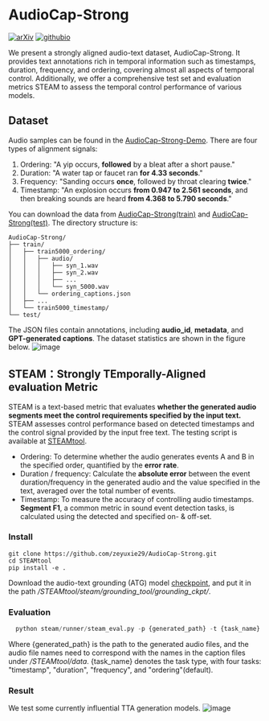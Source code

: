 # AudioCap-Strong
[![arXiv](https://img.shields.io/badge/arXiv-2308.05734-brightgreen.svg?style=flat-square)]() 
[![githubio](https://img.shields.io/badge/GitHub.io-Audio_Samples-blue?logo=Github&style=flat-square)](https://zeyuxie29.github.io/AudioCap-Strong/)

 We present a strongly aligned audio-text dataset, AudioCap-Strong. 
 It provides text annotations rich in temporal information such as timestamps, duration, frequency, and ordering, covering almost all aspects of temporal control. 
 Additionally, we offer a comprehensive test set and evaluation metrics STEAM to assess the temporal control performance of various models. 

 ## Dataset
 Audio samples can be found in the [AudioCap-Strong-Demo](https://zeyuxie29.github.io/AudioCap-Strong/). There are four types of alignment signals:
1. Ordering: "A yip occurs, **followed** by a bleat after a short pause."
2. Duration: "A water tap or faucet ran **for 4.33 seconds**."
3. Frequency: "Sanding occurs **once**, followed by throat clearing **twice**."
4. Timestamp: "An explosion occurs **from 0.947 to 2.561 seconds**, and then breaking sounds are heard **from 4.368 to 5.790 seconds**."


You can download the data from [AudioCap-Strong(train)](https://drive.google.com/file/d/1F26ta621Y8dUe19XVCxtSpl_2meDUtbS/view?usp=sharing) and [AudioCap-Strong(test)](https://drive.google.com/file/d/1Xdpc7oY2oK4edUJCUW-vknQaNTBOpE1T/view?usp=sharing). 
The directory structure is:
```
AudioCap-Strong/
├── train/
│   ├── train5000_ordering/
│   │   ├── audio/
│   │   │   ├── syn_1.wav
│   │   │   ├── syn_2.wav
│   │   │   ├── ...
│   │   │   └── syn_5000.wav
│   │   └── ordering_captions.json
│   ├── ...   
│   └── train5000_timestamp/
└── test/
```
The JSON files contain annotations, including **audio_id**, **metadata**, and **GPT-generated captions**. The dataset statistics are shown in the figure below.
 ![image](https://github.com/zeyuxie29/AudioCap-Strong/assets/137248520/64ba5c46-0d80-4291-8b35-beda48b85b49)






## STEAM：Strongly TEmporally-Aligned evaluation Metric
STEAM is a text-based metric that  evaluates **whether the generated audio segments meet the control requirements specified by the input text.**
STEAM assesses control performance based on detected timestamps and the control signal provided by the input free text.
The testing script is available at [STEAMtool](https://github.com/zeyuxie29/AudioCap-Strong/tree/main/STEAMtool). 

* Ordering: To determine whether the audio generates events A and B in the specified order, quantified by the **error rate**.
* Duration / frequency: Calculate the **absolute error** between the event duration/frequency in the generated audio and the value specified in the text, averaged over the total number of events.
* Timestamp: To measure the accuracy of controlling audio timestamps. **Segment F1**, a common metric in sound event detection tasks, is calculated using the detected and specified on- & off-set.

### Install
```shell
git clone https://github.com/zeyuxie29/AudioCap-Strong.git
cd STEAMtool
pip install -e .
```

Download the audio-text grounding (ATG) model [checkpoint](https://drive.google.com/file/d/1lnkX3AUhFiPvqUZVm-W558sIgyOmHgOZ/view?usp=sharing),
and put it in the path */STEAMtool/steam/grounding_tool/grounding_ckpt/*.

### Evaluation
```python
  python steam/runner/steam_eval.py -p {generated_path} -t {task_name}
```
Where {generated_path} is the path to the generated audio files, and the audio file names need to correspond with the names in the caption files under */STEAMtool/data*. 
{task_name} denotes the task type, with four tasks: "timestamp", "duration", "frequency", and "ordering"(default).

### Result
We test some currently influential TTA generation models.
![image](https://github.com/zeyuxie29/AudioCap-Strong/assets/137248520/8ecb227d-0cf3-4677-ad96-1a22e6881399)

